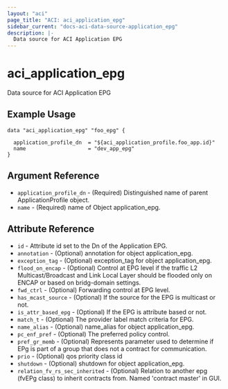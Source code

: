 ```yaml
---
layout: "aci"
page_title: "ACI: aci_application_epg"
sidebar_current: "docs-aci-data-source-application_epg"
description: |-
  Data source for ACI Application EPG
---
```


# aci_application_epg #
Data source for ACI Application EPG

## Example Usage ##

```hcl
data "aci_application_epg" "foo_epg" {

  application_profile_dn  = "${aci_application_profile.foo_app.id}"
  name                    = "dev_app_epg"
}
```
## Argument Reference ##
* `application_profile_dn` - (Required) Distinguished name of parent ApplicationProfile object.
* `name` - (Required) name of Object application_epg.



## Attribute Reference

* `id` - Attribute id set to the Dn of the Application EPG.
* `annotation` - (Optional) annotation for object application_epg.
* `exception_tag` - (Optional) exception_tag for object application_epg.
* `flood_on_encap` - (Optional) Control at EPG level if the traffic L2 Multicast/Broadcast and Link Local Layer should be flooded only on ENCAP or based on bridg-domain settings.
* `fwd_ctrl` - (Optional) Forwarding control at EPG level.
* `has_mcast_source` - (Optional) If the source for the EPG is multicast or not.
* `is_attr_based_epg` - (Optional) If the EPG is attribute based or not.
* `match_t` - (Optional) The provider label match criteria for EPG.
* `name_alias` - (Optional) name_alias for object application_epg.
* `pc_enf_pref` - (Optional) The preferred policy control. 
* `pref_gr_memb` - (Optional) Represents parameter used to determine if EPg is part of a group that does not a contract for communication.
* `prio` - (Optional) qos priority class id
* `shutdown` - (Optional) shutdown for object application_epg.
* `relation_fv_rs_sec_inherited` - (Optional) Relation to another epg (fvEPg class) to inherit contracts from. Named 'contract master' in GUI.
